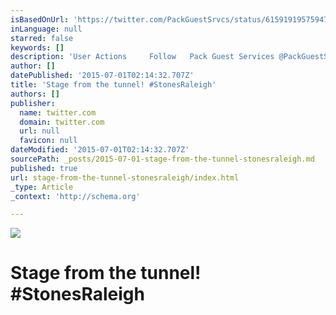 ```yaml
---
isBasedOnUrl: 'https://twitter.com/PackGuestSrvcs/status/615919195759476736'
inLanguage: null
starred: false
keywords: []
description: 'User Actions     Follow   Pack Guest Services ‏@PackGuestSrvcs Stage from the tunnel!  #StonesRaleigh  Reply Retweeted Favorite Follow More'
author: []
datePublished: '2015-07-01T02:14:32.707Z'
title: 'Stage from the tunnel! #StonesRaleigh'
authors: []
publisher:
  name: twitter.com
  domain: twitter.com
  url: null
  favicon: null
dateModified: '2015-07-01T02:14:32.707Z'
sourcePath: _posts/2015-07-01-stage-from-the-tunnel-stonesraleigh.md
published: true
url: stage-from-the-tunnel-stonesraleigh/index.html
_type: Article
_context: 'http://schema.org'

---
```

![](https://pbs.twimg.com/media/CIwvPsNWwAAN4-F.jpg)

# Stage from the tunnel! \#StonesRaleigh